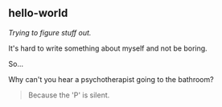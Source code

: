 ## hello-world
*Trying to figure stuff out.*

It's hard to write something about myself and not be boring.

So... 

Why can't you hear a psychotherapist going to the bathroom?
>Because the 'P' is silent.
